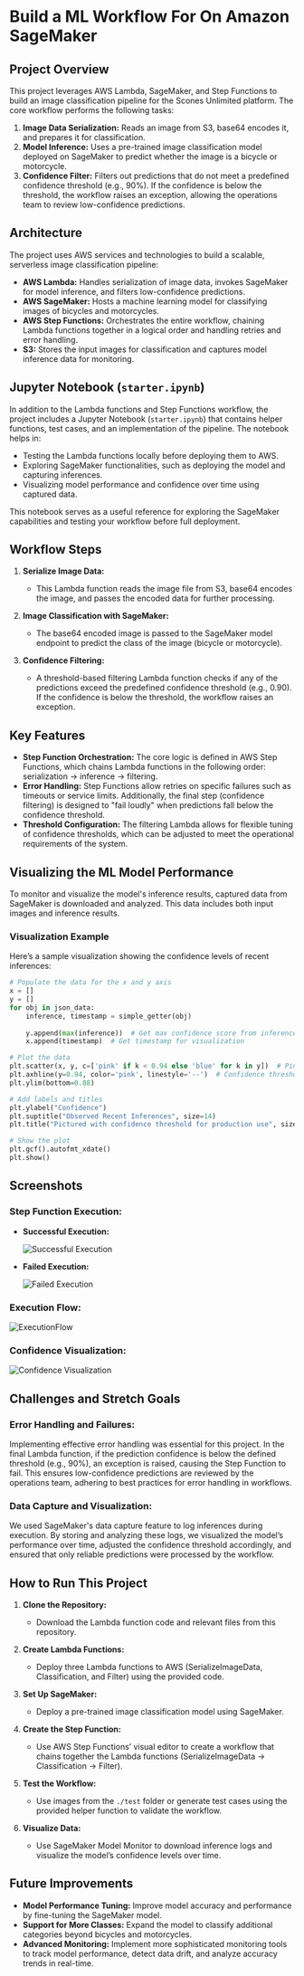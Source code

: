 # Build a ML Workflow For On Amazon SageMaker


## Project Overview

This project leverages AWS Lambda, SageMaker, and Step Functions to build an image classification pipeline for the Scones Unlimited platform. The core workflow performs the following tasks:

1. **Image Data Serialization:** Reads an image from S3, base64 encodes it, and prepares it for classification.
2. **Model Inference:** Uses a pre-trained image classification model deployed on SageMaker to predict whether the image is a bicycle or motorcycle.
3. **Confidence Filter:** Filters out predictions that do not meet a predefined confidence threshold (e.g., 90%). If the confidence is below the threshold, the workflow raises an exception, allowing the operations team to review low-confidence predictions.

## Architecture

The project uses AWS services and technologies to build a scalable, serverless image classification pipeline:

- **AWS Lambda:** Handles serialization of image data, invokes SageMaker for model inference, and filters low-confidence predictions.
- **AWS SageMaker:** Hosts a machine learning model for classifying images of bicycles and motorcycles.
- **AWS Step Functions:** Orchestrates the entire workflow, chaining Lambda functions together in a logical order and handling retries and error handling.
- **S3:** Stores the input images for classification and captures model inference data for monitoring.

## Jupyter Notebook (`starter.ipynb`)

In addition to the Lambda functions and Step Functions workflow, the project includes a Jupyter Notebook (`starter.ipynb`) that contains helper functions, test cases, and an implementation of the pipeline. The notebook helps in:

- Testing the Lambda functions locally before deploying them to AWS.
- Exploring SageMaker functionalities, such as deploying the model and capturing inferences.
- Visualizing model performance and confidence over time using captured data.

This notebook serves as a useful reference for exploring the SageMaker capabilities and testing your workflow before full deployment.

## Workflow Steps

1. **Serialize Image Data:**
    - This Lambda function reads the image file from S3, base64 encodes the image, and passes the encoded data for further processing.
    
2. **Image Classification with SageMaker:**
    - The base64 encoded image is passed to the SageMaker model endpoint to predict the class of the image (bicycle or motorcycle).
    
3. **Confidence Filtering:**
    - A threshold-based filtering Lambda function checks if any of the predictions exceed the predefined confidence threshold (e.g., 0.90). If the confidence is below the threshold, the workflow raises an exception.

## Key Features

- **Step Function Orchestration:** The core logic is defined in AWS Step Functions, which chains Lambda functions in the following order: serialization → inference → filtering.
- **Error Handling:** Step Functions allow retries on specific failures such as timeouts or service limits. Additionally, the final step (confidence filtering) is designed to "fail loudly" when predictions fall below the confidence threshold.
- **Threshold Configuration:** The filtering Lambda allows for flexible tuning of confidence thresholds, which can be adjusted to meet the operational requirements of the system.

## Visualizing the ML Model Performance

To monitor and visualize the model's inference results, captured data from SageMaker is downloaded and analyzed. This data includes both input images and inference results.

### Visualization Example

Here’s a sample visualization showing the confidence levels of recent inferences:

```python
# Populate the data for the x and y axis
x = []
y = []
for obj in json_data:
    inference, timestamp = simple_getter(obj)
    
    y.append(max(inference))  # Get max confidence score from inference
    x.append(timestamp)  # Get timestamp for visualization

# Plot the data
plt.scatter(x, y, c=['pink' if k < 0.94 else 'blue' for k in y])  # Pink for low confidence, blue for high
plt.axhline(y=0.94, color='pink', linestyle='--')  # Confidence threshold line
plt.ylim(bottom=0.88)

# Add labels and titles
plt.ylabel("Confidence")
plt.suptitle("Observed Recent Inferences", size=14)
plt.title("Pictured with confidence threshold for production use", size=10)

# Show the plot
plt.gcf().autofmt_xdate()
plt.show()
```

## Screenshots

### Step Function Execution:
- **Successful Execution:**
  
  ![Successful Execution](pass.png)

- **Failed Execution:**
  
  ![Failed Execution](Not_pass.png)
  
### Execution Flow:
![ExecutionFlow](Execution.png)

### Confidence Visualization:
![Confidence Visualization](Visual.png)

## Challenges and Stretch Goals

### Error Handling and Failures:
Implementing effective error handling was essential for this project. In the final Lambda function, if the prediction confidence is below the defined threshold (e.g., 90%), an exception is raised, causing the Step Function to fail. This ensures low-confidence predictions are reviewed by the operations team, adhering to best practices for error handling in workflows.

### Data Capture and Visualization:
We used SageMaker's data capture feature to log inferences during execution. By storing and analyzing these logs, we visualized the model’s performance over time, adjusted the confidence threshold accordingly, and ensured that only reliable predictions were processed by the workflow.

## How to Run This Project

1. **Clone the Repository:**
   - Download the Lambda function code and relevant files from this repository.

2. **Create Lambda Functions:**
   - Deploy three Lambda functions to AWS (SerializeImageData, Classification, and Filter) using the provided code.

3. **Set Up SageMaker:**
   - Deploy a pre-trained image classification model using SageMaker.

4. **Create the Step Function:**
   - Use AWS Step Functions’ visual editor to create a workflow that chains together the Lambda functions (SerializeImageData → Classification → Filter).

5. **Test the Workflow:**
   - Use images from the `./test` folder or generate test cases using the provided helper function to validate the workflow.

6. **Visualize Data:**
   - Use SageMaker Model Monitor to download inference logs and visualize the model’s confidence levels over time.

## Future Improvements

- **Model Performance Tuning:** Improve model accuracy and performance by fine-tuning the SageMaker model.
- **Support for More Classes:** Expand the model to classify additional categories beyond bicycles and motorcycles.
- **Advanced Monitoring:** Implement more sophisticated monitoring tools to track model performance, detect data drift, and analyze accuracy trends in real-time.

